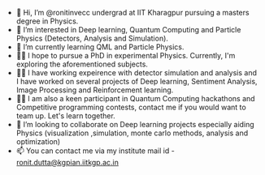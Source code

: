 - 👋 Hi, I’m @ronitinvecc undergrad at IIT Kharagpur pursuing a masters degree in Physics.
- 👀 I’m interested in Deep learning, Quantum Computing and Particle Physics (Detectors, Analysis and Simulation).
- 🌱 I’m currently learning QML and Particle Physics.
- 👨‍💻 I hope to pursue a PhD in experimental Physics. Currently, I'm exploring the aforementioned subjects.
- 👨‍💻 I have working expeirence with detector simulation and analysis and I have worked on several projects of Deep learning, Sentiment Analysis, Image Processing and Reinforcement learning.
- 👨‍💻 I am also a keen participant in Quantum Computing hackathons and Competitive programming contests, contact me if you would want to team up. Let's learn together.
- 💞️ I’m looking to collaborate on Deep learning projects especially aiding Physics (visualization ,simulation, monte carlo methods, analysis and optimization)
- 📫 You can contact me via my institute mail id - ronit.dutta@kgpian.iitkgp.ac.in
